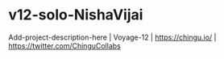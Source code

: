# v12-solo-NishaVijai
Add-project-description-here | Voyage-12 | https://chingu.io/ | https://twitter.com/ChinguCollabs
